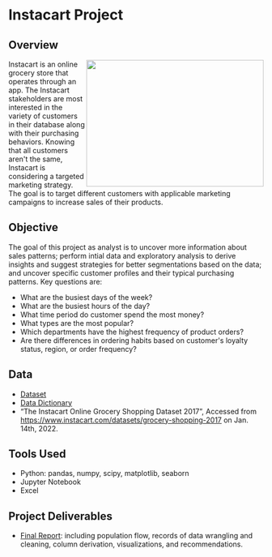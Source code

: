 # Instacart Project

 ## Overview
<img align= "right" src= "https://github.com/tiltonneena/InstacartProject-Python/blob/main/produce.jpg" width="350" height="250">
Instacart is an online grocery store that operates through an app. The Instacart stakeholders are most interested in the variety of customers in their database along with their purchasing behaviors. Knowing that all customers aren't the same, Instacart is considering a targeted marketing strategy. The goal is to target different customers with applicable marketing campaigns to increase sales of their products. 

 ## Objective
 The goal of this project as analyst is to uncover more information about sales patterns; perform intial data and exploratory analysis to derive insights and suggest strategies for better segmentations based on the data; and uncover specific customer profiles and their typical purchasing patterns. Key questions are: 
 - What are the busiest days of the week?
 - What are the busiest hours of the day?
 - What time period do customer spend the most money? 
 - What types are the most popular?
 - Which departments have the highest frequency of product orders?
 - Are there differences in ordering habits based on customer's loyalty status, region, or order frequency? 

 ## Data
 - [Dataset](https://github.com/tiltonneena/InstacartProject-Python/tree/main/OriginalData)
 - [Data Dictionary](https://gist.github.com/jeremystan/c3b39d947d9b88b3ccff3147dbcf6c6b) 
 - “The Instacart Online Grocery Shopping Dataset 2017”, Accessed from https://www.instacart.com/datasets/grocery-shopping-2017 on Jan. 14th, 2022.

 
 ## Tools Used
 - Python: pandas, numpy, scipy, matplotlib, seaborn
 - Jupyter Notebook
 - Excel
 
 ## Project Deliverables
 - [Final Report](https://github.com/tiltonneena/InstacartProject-Python/blob/main/Instacart_final_report.xlsx): including population flow, records of data wrangling and cleaning, column derivation, visualizations, and recommendations.  
 
 
